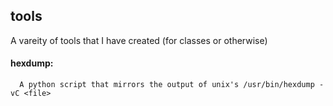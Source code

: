 ## tools
A vareity of tools that I have created (for classes or otherwise)

#### hexdump:
      A python script that mirrors the output of unix's /usr/bin/hexdump -vC <file>

